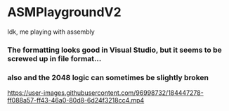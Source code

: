# ASMPlaygroundV2
Idk, me playing with assembly

### The formatting looks good in Visual Studio, but it seems to be screwed up in file format...

### also and the 2048 logic can sometimes be slightly broken

https://user-images.githubusercontent.com/96998732/184447278-ff088a57-ff43-46a0-80d8-6d24f3218cc4.mp4
